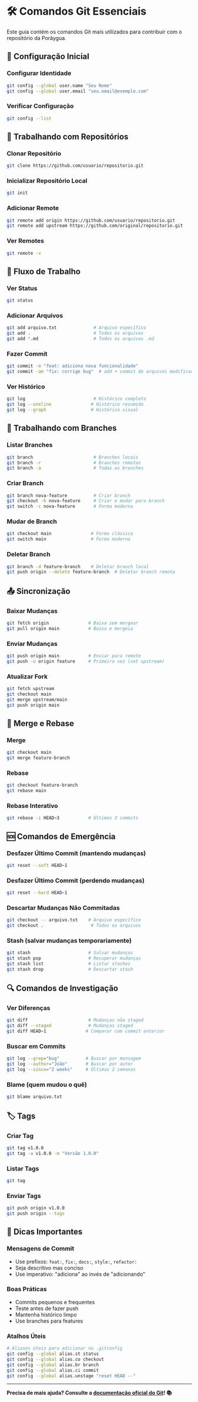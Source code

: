 # 🛠️ Comandos Git Essenciais

Este guia contém os comandos Git mais utilizados para contribuir com o repositório da Porãygua.

## 🚀 Configuração Inicial

### Configurar Identidade
```bash
git config --global user.name "Seu Nome"
git config --global user.email "seu.email@exemplo.com"
```

### Verificar Configuração
```bash
git config --list
```

## 📁 Trabalhando com Repositórios

### Clonar Repositório
```bash
git clone https://github.com/usuario/repositorio.git
```

### Inicializar Repositório Local
```bash
git init
```

### Adicionar Remote
```bash
git remote add origin https://github.com/usuario/repositorio.git
git remote add upstream https://github.com/original/repositorio.git
```

### Ver Remotes
```bash
git remote -v
```

## 🔄 Fluxo de Trabalho

### Ver Status
```bash
git status
```

### Adicionar Arquivos
```bash
git add arquivo.txt              # Arquivo específico
git add .                        # Todos os arquivos
git add *.md                     # Todos os arquivos .md
```

### Fazer Commit
```bash
git commit -m "feat: adiciona nova funcionalidade"
git commit -am "fix: corrige bug"  # add + commit de arquivos modificados
```

### Ver Histórico
```bash
git log                          # Histórico completo
git log --oneline               # Histórico resumido
git log --graph                 # Histórico visual
```

## 🌿 Trabalhando com Branches

### Listar Branches
```bash
git branch                       # Branches locais
git branch -r                    # Branches remotas
git branch -a                    # Todas as branches
```

### Criar Branch
```bash
git branch nova-feature          # Criar branch
git checkout -b nova-feature     # Criar e mudar para branch
git switch -c nova-feature       # Forma moderna
```

### Mudar de Branch
```bash
git checkout main               # Forma clássica
git switch main                 # Forma moderna
```

### Deletar Branch
```bash
git branch -d feature-branch    # Deletar branch local
git push origin --delete feature-branch  # Deletar branch remota
```

## 📤 Sincronização

### Baixar Mudanças
```bash
git fetch origin               # Baixa sem mergear
git pull origin main           # Baixa e mergeia
```

### Enviar Mudanças
```bash
git push origin main           # Enviar para remote
git push -u origin feature     # Primeira vez (set upstream)
```

### Atualizar Fork
```bash
git fetch upstream
git checkout main
git merge upstream/main
git push origin main
```

## 🔀 Merge e Rebase

### Merge
```bash
git checkout main
git merge feature-branch
```

### Rebase
```bash
git checkout feature-branch
git rebase main
```

### Rebase Interativo
```bash
git rebase -i HEAD~3           # Últimos 3 commits
```

## 🆘 Comandos de Emergência

### Desfazer Último Commit (mantendo mudanças)
```bash
git reset --soft HEAD~1
```

### Desfazer Último Commit (perdendo mudanças)
```bash
git reset --hard HEAD~1
```

### Descartar Mudanças Não Commitadas
```bash
git checkout -- arquivo.txt    # Arquivo específico
git checkout .                  # Todos os arquivos
```

### Stash (salvar mudanças temporariamente)
```bash
git stash                      # Salvar mudanças
git stash pop                  # Recuperar mudanças
git stash list                 # Listar stashes
git stash drop                 # Descartar stash
```

## 🔍 Comandos de Investigação

### Ver Diferenças
```bash
git diff                       # Mudanças não staged
git diff --staged              # Mudanças staged
git diff HEAD~1               # Comparar com commit anterior
```

### Buscar em Commits
```bash
git log --grep="bug"          # Buscar por mensagem
git log --author="João"       # Buscar por autor
git log --since="2 weeks"     # Últimas 2 semanas
```

### Blame (quem mudou o quê)
```bash
git blame arquivo.txt
```

## 🏷️ Tags

### Criar Tag
```bash
git tag v1.0.0
git tag -a v1.0.0 -m "Versão 1.0.0"
```

### Listar Tags
```bash
git tag
```

### Enviar Tags
```bash
git push origin v1.0.0
git push origin --tags
```

## 🎯 Dicas Importantes

### Mensagens de Commit
- Use prefixos: `feat:`, `fix:`, `docs:`, `style:`, `refactor:`
- Seja descritivo mas conciso
- Use imperativo: "adiciona" ao invés de "adicionando"

### Boas Práticas
- Commits pequenos e frequentes
- Teste antes de fazer push
- Mantenha histórico limpo
- Use branches para features

### Atalhos Úteis
```bash
# Aliases úteis para adicionar no .gitconfig
git config --global alias.st status
git config --global alias.co checkout
git config --global alias.br branch
git config --global alias.ci commit
git config --global alias.unstage "reset HEAD --"
```

---

**Precisa de mais ajuda? Consulte a [documentação oficial do Git](https://git-scm.com/doc)! 📚**
